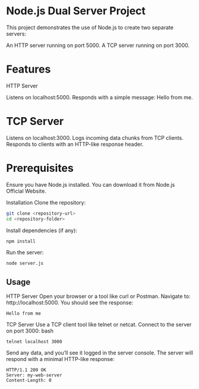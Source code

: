 # Node.js Dual Server Project
This project demonstrates the use of Node.js to create two separate servers:

An HTTP server running on port 5000.
A TCP server running on port 3000.
# Features
HTTP Server

Listens on localhost:5000.
Responds with a simple message: Hello from me.
# TCP Server
Listens on localhost:3000.
Logs incoming data chunks from TCP clients.
Responds to clients with an HTTP-like response header.
# Prerequisites
Ensure you have Node.js installed. You can download it from Node.js Official Website.

Installation
Clone the repository:

```bash
git clone <repository-url>
cd <repository-folder>
```
Install dependencies (if any):

```bash
npm install
```
Run the server:
```bash
node server.js
```
## Usage
HTTP Server
Open your browser or a tool like curl or Postman.
Navigate to: http://localhost:5000.
You should see the response:
```
Hello from me
```
TCP Server
Use a TCP client tool like telnet or netcat.
Connect to the server on port 3000:
bash
```
telnet localhost 3000
```
Send any data, and you’ll see it logged in the server console.
The server will respond with a minimal HTTP-like response:
```
HTTP/1.1 200 OK
Server: my-web-server
Content-Length: 0
```
